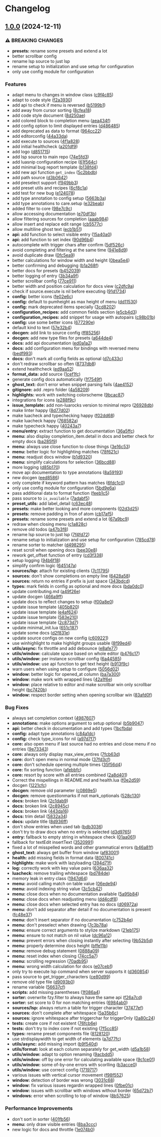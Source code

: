 # Changelog

## [1.0.0](https://github.com/max397574/care.nvim/compare/v0.1.0...v1.0.0) (2024-12-11)


### ⚠ BREAKING CHANGES

* **presets:** rename some presets and extend a lot
* better scrollbar config
* rename lsp source to just lsp
* rename setup to initialization and use setup for configuration
* only use config module for configuration

### Features

* adapt menu to changes in window class ([c9f4c85](https://github.com/max397574/care.nvim/commit/c9f4c85b467f1a4fd13ae33240dc3115bf1cbc89))
* adapt to code style ([f2a3930](https://github.com/max397574/care.nvim/commit/f2a393004282401a8248025a9284408b97b93752))
* add api to check if menu is reversed ([b5199b1](https://github.com/max397574/care.nvim/commit/b5199b1708145de6a6c2537c41e33a280e528490))
* add away from cursor sorting ([8cfea18](https://github.com/max397574/care.nvim/commit/8cfea184fef21c6f1fa726b6ce22e7b47f8e53d4))
* add code style document ([8d250ae](https://github.com/max397574/care.nvim/commit/8d250ae3c2158a14cf9e4e9b0698d2fd97c52022))
* add colored block to completion menu ([aea434f](https://github.com/max397574/care.nvim/commit/aea434f0e14bf13fee1cd3af752032f920782e63))
* add config option to limit displayed entries ([d486485](https://github.com/max397574/care.nvim/commit/d4864853085b2e8273df4de27aae22cb762cf5b0))
* add deprecated as data to format ([964cc22](https://github.com/max397574/care.nvim/commit/964cc22648dd5e1f61196ac26df2402b366adcfb))
* add editorconfig ([44a33da](https://github.com/max397574/care.nvim/commit/44a33da03a169507a55760b3137db74c6b643c3a))
* add execute to sources ([4f1a828](https://github.com/max397574/care.nvim/commit/4f1a8284e7c1686549beb00aac0a9d7001654bc3))
* add initial healthcheck ([a201df9](https://github.com/max397574/care.nvim/commit/a201df94ae87b9f5720186ed1bb12510d3d5b127))
* add logo ([d851715](https://github.com/max397574/care.nvim/commit/d8517153fd839f74ff9c5f130ba53c5f3c1b1ef5))
* add lsp source to main repo ([74e5fd3](https://github.com/max397574/care.nvim/commit/74e5fd3fd339841679ced2a592a0d54700638b35))
* add luasnip configuration recipe ([61f564c](https://github.com/max397574/care.nvim/commit/61f564c71ac3642f4297428e3bdb03af6b1ebd4a))
* add minimal bug report template ([b138fd4](https://github.com/max397574/care.nvim/commit/b138fd4d011df831b1710d42796c9ddb8b7b7f95))
* add new api function `get_index` ([5c2bbdb](https://github.com/max397574/care.nvim/commit/5c2bbdbebe5565f404921b0416c25ea2a7c78193))
* add path source ([d3b0642](https://github.com/max397574/care.nvim/commit/d3b0642b21efd48c4159f4dc969a525944608611))
* add preselect support ([f949bb3](https://github.com/max397574/care.nvim/commit/f949bb3563fd98f5d4b7c8a64780cf6c4edba95b))
* add preset utils and recipes ([6cf8c1a](https://github.com/max397574/care.nvim/commit/6cf8c1a57165636331eab6dbfaacc769f602575a))
* add test for new bug ([e124078](https://github.com/max397574/care.nvim/commit/e124078b6c242b1e7b623bfb6deee1c8e220ab99))
* add type annotation to config setup ([5663b3a](https://github.com/max397574/care.nvim/commit/5663b3a472875e3b6b3a43a5121652f452e7bc2a))
* add type annotations to care.setup ([e32beab](https://github.com/max397574/care.nvim/commit/e32beabfe734dbe44818355c2f4a64a8ae8fe7db))
* added filter to core ([98e7c9c](https://github.com/max397574/care.nvim/commit/98e7c9c17b569a902285a12e8a3a5b4e336b400a))
* allow accessing documentation ([e70df3b](https://github.com/max397574/care.nvim/commit/e70df3b49558848a5a7547466a2af2f84dd46b77))
* allow filtering sources for completion ([aaab984](https://github.com/max397574/care.nvim/commit/aaab984dcf6b849c5834712d7d5a2619d7ef4c86))
* allow insert and replace edit range ([cb5577c](https://github.com/max397574/care.nvim/commit/cb5577c3751fa86e4346441afa192fc76f2d6b22))
* allow multiline ghost text ([ecb1b51](https://github.com/max397574/care.nvim/commit/ecb1b5179db241db78a019be2b5242acd4eacb0b))
* **api:** add function to select visible entry ([15a40a0](https://github.com/max397574/care.nvim/commit/15a40a066e981bf9e2fe7e65f1d4bb69e942e9fb))
* **api:** add function to set index ([90d96b4](https://github.com/max397574/care.nvim/commit/90d96b4b7480e8d3ae67fcfa98d6b134c7d6d2fb))
* autocomplete with trigger chars after confirm ([5df526c](https://github.com/max397574/care.nvim/commit/5df526c148e630dd550956c18463445a98e81f82))
* avoid completing and filtering at the same time ([941e8d9](https://github.com/max397574/care.nvim/commit/941e8d9cfb5d505f3c2d63dbe44d3f998c8b4a66))
* avoid duplicate draw ([0fc5ea9](https://github.com/max397574/care.nvim/commit/0fc5ea9568e45b67b3d78141d9170a17804ae723))
* better calculations for window width and height ([0bea5e4](https://github.com/max397574/care.nvim/commit/0bea5e46ed61fee6c1b8663666cbc879b918d435))
* better confirming and debugging ([b1a268f](https://github.com/max397574/care.nvim/commit/b1a268fc325e53a6619ff056f9a7b291411e5e1b))
* better docs for presets ([b452039](https://github.com/max397574/care.nvim/commit/b452039f3ad3750ef432f58dd9eedb074715537e))
* better logging of entry ([3b34a9f](https://github.com/max397574/care.nvim/commit/3b34a9f995039722966a293769c237a51d3a58e7))
* better scrollbar config ([77ce911](https://github.com/max397574/care.nvim/commit/77ce911ca4cf0de9cfc9154903fc30fda6bddea0))
* better width and position calculation for docs view ([c2dfc9a](https://github.com/max397574/care.nvim/commit/c2dfc9abeb40b1adfb7ada68faf3740cc00d39bd))
* check if source.execute is nil before executing ([91d1734](https://github.com/max397574/care.nvim/commit/91d1734150b5a0a76f5e8c92cb6a3bdd228b95f8))
* **config:** better icons ([fe02e6c](https://github.com/max397574/care.nvim/commit/fe02e6cf7c778d72e08da483a5f1ca771239dab1))
* **config:** default to pumheight as max height of menu ([dd11530](https://github.com/max397574/care.nvim/commit/dd11530859b34cf54574c93bb0ecbbb13f4341f0))
* **config:** mark deprecated items specially ([3cd8202](https://github.com/max397574/care.nvim/commit/3cd8202cd4557832a64242e00898b88e58ed3dbb))
* **configuration_recipes:** add common fields section ([e5cb4d3](https://github.com/max397574/care.nvim/commit/e5cb4d36a94fddc1c171ef6ef889aed07f333748))
* **configuration_recipes:** add snippet for usage with autopairs ([c98b01b](https://github.com/max397574/care.nvim/commit/c98b01bcc2e772e5c1d8496dd4bb795d70969740))
* **config:** use some better icons ([677290e](https://github.com/max397574/care.nvim/commit/677290e84ea07cc6f10bd19f67790a679cebc241))
* default kind to text ([57e32b4](https://github.com/max397574/care.nvim/commit/57e32b416d0bf4a9d0033e415accff3965826aca))
* **docgen:** add link to source config ([ff85256](https://github.com/max397574/care.nvim/commit/ff852564f845c6dc8c7bf29cb38c621d1780574a))
* **docgen:** add new type files for presets ([a644de4](https://github.com/max397574/care.nvim/commit/a644de437c84136c1a1e0d3d8d653d2fff26465b))
* **docs:** add api documentation ([ed0a1a2](https://github.com/max397574/care.nvim/commit/ed0a1a258e87376801eb7d6d4b3720187b506883))
* **docs:** add configuration menu for bindings with reversed menu ([bedf993](https://github.com/max397574/care.nvim/commit/bedf9932d659084625b6f1c24ebbbc20e1b22d46))
* **docs:** don't mark all config fields as optional ([d7c433c](https://github.com/max397574/care.nvim/commit/d7c433c9642c08ae4acebe87346aaf0fb4d74527))
* don't redraw scrollbar so often ([8737db8](https://github.com/max397574/care.nvim/commit/8737db82e4e9c7653fb90759d2ee2c9e456c32c0))
* extend healthcheck ([ed9aa52](https://github.com/max397574/care.nvim/commit/ed9aa52519c9f9b22813d9bed5da2695a58d01fb))
* **format_data:** add source ([1cef1fc](https://github.com/max397574/care.nvim/commit/1cef1fc6d928e9100342cf7ddfd0e6c2e4daf5b4))
* generate config docs automatically ([1f7549f](https://github.com/max397574/care.nvim/commit/1f7549f6f051125dce12ff058a8aa145680d03db))
* **ghost_text:** don't error when snippet parsing fails ([4ae4152](https://github.com/max397574/care.nvim/commit/4ae4152a2be7149267ef63827b9dbd91e6780e26))
* **gitignore:** add .repro folder ([4a58209](https://github.com/max397574/care.nvim/commit/4a58209bb19c41d56f40f4234504d84199e48347))
* **highlights:** work with switching colorscheme ([9bcac87](https://github.com/max397574/care.nvim/commit/9bcac87453214ef1d2ae14c5830083c57d7a6340))
* integrations for icons ([e288f9c](https://github.com/max397574/care.nvim/commit/e288f9c3c2e39be8fb4f481064a44e00c95b2b1c))
* **issue_template:** add non-luarocks version to minimal repro ([26928db](https://github.com/max397574/care.nvim/commit/26928dbd20ddc6ab922bd32d8721ce51dce41a29))
* make linter happy ([8d77d02](https://github.com/max397574/care.nvim/commit/8d77d02bdd8150774eafc02c0d408d2c44025f34))
* make luacheck and typechecking happy ([f02dd68](https://github.com/max397574/care.nvim/commit/f02dd68c7c86378eeed3429a7c914b9441b2b795))
* make luacheck happy ([768582a](https://github.com/max397574/care.nvim/commit/768582a789654d9c633f1b2a06def98bc856427e))
* make typecheck happy ([40243a7](https://github.com/max397574/care.nvim/commit/40243a7b50fa844fe3a7f098fc84318b68f83473))
* **menu/entry:** extract function to get documentation ([36a5ffc](https://github.com/max397574/care.nvim/commit/36a5ffcd90e9e267912c24f5013bd7681c7515d2))
* **menu:** also display completion_item.detail in docs and better check for empty docs ([ba285f9](https://github.com/max397574/care.nvim/commit/ba285f963ac1611c2d032624e143792af62de320))
* **menu:** always use close function to close things ([3e16c53](https://github.com/max397574/care.nvim/commit/3e16c534eb3b222dcdbe26a791f8fecf8960f2ae))
* **menu:** better logic for highlighting matches ([78f621c](https://github.com/max397574/care.nvim/commit/78f621c1574941c4315c3384ce78a65c713844e1))
* **menu:** readjust docs window ([b1d9320](https://github.com/max397574/care.nvim/commit/b1d93205da9f3fd981170d4b7345f459fefeab89))
* **menu:** simplify calculations for selection ([36bcd88](https://github.com/max397574/care.nvim/commit/36bcd889defcb61797a3b3f79d43509b44169a13))
* more logging ([d85b170](https://github.com/max397574/care.nvim/commit/d85b170579ff9994dfb3cc638110b487a7055bf0))
* move api documentation to type annotations ([8a59193](https://github.com/max397574/care.nvim/commit/8a591936aebd4576c07ef9fb3289741647ab912a))
* new docgen ([eed8586](https://github.com/max397574/care.nvim/commit/eed858670f72cfed436947007bdca72ba1ab6ee9))
* only complete if keyword pattern has matches ([6fdc1c0](https://github.com/max397574/care.nvim/commit/6fdc1c05aa2363daae9721a22d7d3b32250a4192))
* only use config module for configuration ([5bd9e6a](https://github.com/max397574/care.nvim/commit/5bd9e6a89b66d0a3638944f7c1cb33cffda84282))
* pass additional data to format function ([feeb1c5](https://github.com/max397574/care.nvim/commit/feeb1c547bf99af86da52830c756cd04f89e47b7))
* pass source to `is_available` ([7adabf5](https://github.com/max397574/care.nvim/commit/7adabf5787c793d0b9d08f1b8b2b92fa4b712ade))
* **preset_utils:** add label_detail ([c63ec48](https://github.com/max397574/care.nvim/commit/c63ec482d8dd3c5616ed8bb38ddc19fef02fd93b))
* **presets:** make better looking and more components ([02d3d25](https://github.com/max397574/care.nvim/commit/02d3d25afb65fe126c082bc1a3116eec890111af))
* **presets:** remove padding in fron of atom ([cb17af5](https://github.com/max397574/care.nvim/commit/cb17af56fbd13cfaa11730c2e7373684fd051278))
* **presets:** rename some presets and extend a lot ([67a9bc9](https://github.com/max397574/care.nvim/commit/67a9bc9788112226f09e3048e350398aeb483780))
* redraw when closing menu ([c1a828c](https://github.com/max397574/care.nvim/commit/c1a828c14951bc88480f7a08ec831b3f2330cabe))
* remove old todos ([a47b3f8](https://github.com/max397574/care.nvim/commit/a47b3f87c129131a9936be40ab1933fe3e7dbf18))
* rename lsp source to just lsp ([7f4fd72](https://github.com/max397574/care.nvim/commit/7f4fd72f547f2126dea6b7926492381eb7064b85))
* rename setup to initialization and use setup for configuration ([785cd78](https://github.com/max397574/care.nvim/commit/785cd78b18137b54bd629cdcb0e5ef6d0adaee43))
* rename sorter to matcher ([d498295](https://github.com/max397574/care.nvim/commit/d49829563688f17f72af219933dbbb93e0a25a1f))
* reset scroll when opening docs ([bee30e8](https://github.com/max397574/care.nvim/commit/bee30e8a5b6ee30b4536e7d9077cebaa173707e4))
* rework get_offset function of entry ([cd3f338](https://github.com/max397574/care.nvim/commit/cd3f338df705b55bf8c8a3fd561b82f7860b05ea))
* setup logging ([94b6f18](https://github.com/max397574/care.nvim/commit/94b6f1871f4ef6c690f438e45328517f69d690b5))
* simplify confirm logic ([645147a](https://github.com/max397574/care.nvim/commit/645147af0388380672c77cc616b267fcfde3669a))
* **sources/lsp:** attach for existing clients ([7c11795](https://github.com/max397574/care.nvim/commit/7c11795c4b542e70f31443a8ad1f20bc0c3f3b04))
* **sources:** don't show completions on empty line ([6428a58](https://github.com/max397574/care.nvim/commit/6428a5815a763015cdc00ee135baf7654d5e5241))
* **sources:** return no entries if prefix is just space ([343bdcd](https://github.com/max397574/care.nvim/commit/343bdcd8b1baaa862f1adb0323d9dbe04bc8f6be))
* **types:** mark fields in config as optional and more docs ([bda0dc0](https://github.com/max397574/care.nvim/commit/bda0dc0b6ba87d5ea20bffadec576030909d506d))
* update contributing.md ([a49f26e](https://github.com/max397574/care.nvim/commit/a49f26e392de8e7d4726b24e3e1bd35bffc081fa))
* update docgen ([466a9ff](https://github.com/max397574/care.nvim/commit/466a9ff56f616ee4b22e872051bb77293553ba30))
* update docs to reflect changes to setup ([f00a8e0](https://github.com/max397574/care.nvim/commit/f00a8e0a70bc80eb024985a0144715744cdbd14a))
* update issue template ([405b820](https://github.com/max397574/care.nvim/commit/405b8204e217579b11b70850f8a1f9d4b090a6fc))
* update issue template ([e4af624](https://github.com/max397574/care.nvim/commit/e4af624e9df63d1e8ed9adc3820055004cd25a9c))
* update issue template ([583e210](https://github.com/max397574/care.nvim/commit/583e210ca6dd1928ee8357afffc85a49d17c05bf))
* update issue template ([2c873d7](https://github.com/max397574/care.nvim/commit/2c873d76ad50930b86adce2e2e6d3250b031ede7))
* update minimal_init.lua ([651c187](https://github.com/max397574/care.nvim/commit/651c187bc792151ba29d8a781f0336ffc4a28d60))
* update some docs ([d2f831e](https://github.com/max397574/care.nvim/commit/d2f831ef640d5151806c45a57c321bf4a7ea2c2b))
* update source configs on new config ([c609221](https://github.com/max397574/care.nvim/commit/c60922110b1a6722a3a2fa7e2db7960ae428b39f))
* use winhighlight to make highlight groups usable ([8f99ed4](https://github.com/max397574/care.nvim/commit/8f99ed4fe7763ee672459faa6dcd44722f190cf3))
* **utils/async:** fix throttle and add debounce ([e8afe77](https://github.com/max397574/care.nvim/commit/e8afe77e32f1a898ec4b6f2fb1ad76ae2eeaae50))
* **utils/window:** calculate space based on whole editor ([b476c17](https://github.com/max397574/care.nvim/commit/b476c173a3529862503aa3a8b1f0a62dac47d036))
* **utils/window:** per instance scrollbar config ([6a44585](https://github.com/max397574/care.nvim/commit/6a44585c72be1567d8021c0f0611fabb930b3008))
* **utils/window:** use api function to get text height ([b913f9c](https://github.com/max397574/care.nvim/commit/b913f9cb54caf9e411b7e452b237f7a5e66ca4bd))
* warn users when using setup to configure ([5056d02](https://github.com/max397574/care.nvim/commit/5056d028c7b4f4510a62b09b8d41ba3a10e378cb))
* **window:** better logic for opened_at column ([ba7a300](https://github.com/max397574/care.nvim/commit/ba7a300e827fdd9c8ae4e58a3e86a940bf27bd64))
* **window:** make work with wrapped lines ([42a1f6e](https://github.com/max397574/care.nvim/commit/42a1f6e45955ee77e465db7a34ac0b1423b04825))
* **window:** place relative to editor and make scrollbar win only scrollbar height ([bc7420b](https://github.com/max397574/care.nvim/commit/bc7420b915fcff274879f0926a16d599c4167105))
* **window:** respect border setting when opening scrollbar win ([83afd0f](https://github.com/max397574/care.nvim/commit/83afd0f1d7b7bd65bd03f0208339ef79c1de57a4))


### Bug Fixes

* always set completion context ([4987607](https://github.com/max397574/care.nvim/commit/4987607c8adfdc856819fd76f82b861f432fcb4d))
* **annotations:** make options argument to setup optional ([b5b9047](https://github.com/max397574/care.nvim/commit/b5b9047f48d2080a80b4c186eed1af81af1b122e))
* **api:** better check in documentation and add types ([1bcfbda](https://github.com/max397574/care.nvim/commit/1bcfbdaa2476cf8397b580d33f1c28ad1ad6f49f))
* **config:** adapt type annotations ([c84a1dc](https://github.com/max397574/care.nvim/commit/c84a1dce9dad8426387d5635a52d3e41bd5dc279))
* **config:** check type_icons for nil ([a97d7f7](https://github.com/max397574/care.nvim/commit/a97d7f7292b46416469f79a10deb1f7b1e4fe3a2))
* **core:** also open menu if last source had no entries and close menu if no entries ([9e73343](https://github.com/max397574/care.nvim/commit/9e73343ca710566b6c0c5e4fc95caf6d529cbdec))
* **core:** always only display max_view_entires ([7fcb63d](https://github.com/max397574/care.nvim/commit/7fcb63d5b98b426bd637f4de1b7958cfd069df5f))
* **core:** don't open menu in normal mode ([37fd3cf](https://github.com/max397574/care.nvim/commit/37fd3cf0174f86461e9a6a28d15d43eb4e8f49c8))
* **core:** don't schedule opening multiple times ([35f56d4](https://github.com/max397574/care.nvim/commit/35f56d473d0edcdca43aa39708d4fb2b1d86a5c1))
* **core:** fix sorting function ([afebbfc](https://github.com/max397574/care.nvim/commit/afebbfccde24e82bcd680260ad8b089df5d460d4))
* **core:** resort by score with all entries combined ([2a8d401](https://github.com/max397574/care.nvim/commit/2a8d4012495515aaf774009a89ffb238b670263b))
* Correct the mispellings in README.md and health.lua ([f0e2d59](https://github.com/max397574/care.nvim/commit/f0e2d59185a2b4b8286de9b9c684d4d930a04b9e))
* docgen ([1221cfc](https://github.com/max397574/care.nvim/commit/1221cfc719bb201703819ed23f964c8ea0381719))
* **docgen:** remove old parameter ([c0869e5](https://github.com/max397574/care.nvim/commit/c0869e5fd9615c82e38c2ada54674fef6045f759))
* **docgen:** remove questionmarks if not mark_optionals ([528c130](https://github.com/max397574/care.nvim/commit/528c130cea78e23fd1e899094935de9d5a48467b))
* **docs:** broken link ([2c1dab9](https://github.com/max397574/care.nvim/commit/2c1dab9eeb79ca38c8263deb5550c7aba4e1a512))
* **docs:** broken link ([2c8945c](https://github.com/max397574/care.nvim/commit/2c8945ce1ce520ae2ea81ddfcc9b528f501dd737))
* **docs:** broken link ([443da16](https://github.com/max397574/care.nvim/commit/443da1611436d86e0e9cc8b99a4305cee7d19030))
* **docs:** trim detail ([5832a34](https://github.com/max397574/care.nvim/commit/5832a344f180ce6fd60b788da73300250a5fa789))
* **docs:** update title ([8d936ff](https://github.com/max397574/care.nvim/commit/8d936ff827f4dcb936b3c8733e6329e4f0f082cc))
* don't show entries when used tab ([bdb3036](https://github.com/max397574/care.nvim/commit/bdb3036f52037594077682e89e586a8ecba6d734))
* don't try to draw docs when no entry is selected ([d3d9765](https://github.com/max397574/care.nvim/commit/d3d97656b1fbbd80e86ee0bad775cefb5e535fbb))
* **entry:** fallback to empty string in whitespace check ([01aa061](https://github.com/max397574/care.nvim/commit/01aa0618200d048f594ce15218bc6d8548bb05c9))
* fallback for textEdit insertText ([3520991](https://github.com/max397574/care.nvim/commit/3520991bbf532702dd7dccbb2552ca721ca849ca))
* fixed a lot of misspelled words and other grammatical errors ([b46a81f](https://github.com/max397574/care.nvim/commit/b46a81fea32066e0af794fe05b899d061493401e))
* **ghost_text:** always get buffer from window ([af83001](https://github.com/max397574/care.nvim/commit/af830010af37cf2a9ac095a9acdfe67610cf9868))
* **health:** add missing fields in format data ([800741c](https://github.com/max397574/care.nvim/commit/800741c255939c0f345239662ec268557ac3eefa))
* **highlights:** make work with lazyloading ([394d71f](https://github.com/max397574/care.nvim/commit/394d71f2543d9e2ca4f87ad43fa2ff0b8efc29a5))
* **log:** correctly work with key value pairs ([636aa32](https://github.com/max397574/care.nvim/commit/636aa32f3c3f7caa56e4617a3c81397214c3e58f))
* **luacheck:** remove trailing whitespace ([bd784de](https://github.com/max397574/care.nvim/commit/bd784deda1428050123daade6cd15946b871753a))
* memory leak in entry class ([1947d64](https://github.com/max397574/care.nvim/commit/1947d644da9a481d37d381c193bd0cfdc16479a4))
* **menu:** avoid calling match on table value ([06ede94](https://github.com/max397574/care.nvim/commit/06ede940e62acd16181991e29048e04d4ff89cbb))
* **menu:** avoid indexing string value ([3c5cb42](https://github.com/max397574/care.nvim/commit/3c5cb42046180420962bf0bd6dea67b8ea5668aa))
* **menu:** close docs when no documentation available ([5a95b84](https://github.com/max397574/care.nvim/commit/5a95b84b0c491ab2358bcd9eb1ec478f03b4a368))
* **menu:** close docs when readjusting menu ([dd4cdf8](https://github.com/max397574/care.nvim/commit/dd4cdf836215411c7105bfde19eb68c14e7ae9e4))
* **menu:** close docs when selected entry has no docs ([d06972a](https://github.com/max397574/care.nvim/commit/d06972a45aac927c62b52333c1fb2d5186a36b67))
* **menu:** don't add separator after detail if no documentation is present ([fc48e37](https://github.com/max397574/care.nvim/commit/fc48e370d8dd2693fa08e644bbd00251d67d59ab))
* **menu:** don't insert separator if no documentation ([c752b4e](https://github.com/max397574/care.nvim/commit/c752b4e13a944ffc4126ef86833dc23d288c37e4))
* **menu:** don't preselect when drawing ([7c3b78a](https://github.com/max397574/care.nvim/commit/7c3b78abc4e7f9dd2a1d4393317ba96e9c5913db))
* **menu:** ensure correct arguments to stylize markdown ([21eb175](https://github.com/max397574/care.nvim/commit/21eb175949296671e689575c2a3a0859f31bce85))
* **menu:** ensure to not match on nil value ([dc96a12](https://github.com/max397574/care.nvim/commit/dc96a12dd85d98a3fadd9027558777d2db886e2a))
* **menu:** prevent errors when closing instantly after selecting ([9b52b5d](https://github.com/max397574/care.nvim/commit/9b52b5d3e7d07929a236b58407d073223830b5f3))
* **menu:** properly determine docs height ([bffe11b](https://github.com/max397574/care.nvim/commit/bffe11be144c6c12382c855de5c1146c7a54c7b4))
* **menu:** remove debug statement ([0888a09](https://github.com/max397574/care.nvim/commit/0888a099a234f3de9b1d18f60182ca8fc1dc278d))
* **menu:** reset index when closing ([74cc5a7](https://github.com/max397574/care.nvim/commit/74cc5a7f1b5df1a92fe5281fa76f1df21e65b449))
* **menu:** scrolling regression ([70adb95](https://github.com/max397574/care.nvim/commit/70adb9506b0754858ef522a084ef66f39632349c))
* **menu:** wrong width calculation for docs ([e07ceb1](https://github.com/max397574/care.nvim/commit/e07ceb1a72c91a9d1bc8e47767de85ac074ff7b8))
* only try to execute lsp command when server supports it ([d360854](https://github.com/max397574/care.nvim/commit/d360854c35c132052eec2f32f26fd221d542f9f7))
* pass source to get_trigger_characters ([ce80d99](https://github.com/max397574/care.nvim/commit/ce80d993af619f9e1d23434b621cdad537ed9fed))
* remove old type file ([d9093b0](https://github.com/max397574/care.nvim/commit/d9093b0cda0ea3066aeb0b19d6c54686290d228f))
* rename variable ([56637cf](https://github.com/max397574/care.nvim/commit/56637cf7cc108c814dcd52666aef66f1fefda9ba))
* **scripts:** add missing parentheses ([1f086a4](https://github.com/max397574/care.nvim/commit/1f086a450291170e0080b148b507d0c90ab4336d))
* **sorter:** overwrite fzy.filter to always have the same api ([f26a7cd](https://github.com/max397574/care.nvim/commit/f26a7cd11408ec280b85d400df02be7690c624e1))
* **sorter:** set score to 0 for non matching entries ([6984ab0](https://github.com/max397574/care.nvim/commit/6984ab0cbd6d7ec43d6f0d696c84da5f97b232bb))
* **sources/lsp:** always return a table for trigger character ([37477ef](https://github.com/max397574/care.nvim/commit/37477ef850068291e69732140645c77e2c8cef01))
* **sources:** don't complete after whitespace ([5a35b6c](https://github.com/max397574/care.nvim/commit/5a35b6c09697be8cd7570be2af0f915c88bbbae7))
* **sources:** ignore whitespace after triggerchar for triggerOnly ([0a80c24](https://github.com/max397574/care.nvim/commit/0a80c240a031ac2368ff2514ee3542d3c5e1dc26))
* **tests:** create core if not existent ([76fcb6e](https://github.com/max397574/care.nvim/commit/76fcb6ebf32bfb95087f0660e48f5a0bb227dc9a))
* **tests:** don't try to index core if not existing ([7f5cc85](https://github.com/max397574/care.nvim/commit/7f5cc85a2d5afb4f7a17c0051fb8b06106c4c4f8))
* **types:** rename preset components file ([8128120](https://github.com/max397574/care.nvim/commit/8128120a8b34089ca7e27fea812ccecf34660d32))
* use strdisplaywidth to get width of elements ([a7d77fc](https://github.com/max397574/care.nvim/commit/a7d77fceede76feaede726402d60f339967ffec3))
* **utils/async:** add missing import ([b9f540d](https://github.com/max397574/care.nvim/commit/b9f540d2ae63cf37970ede76a7ac58f9e0aeefd3))
* **utils/format:** look at each column separately for get_width ([d5a1b58](https://github.com/max397574/care.nvim/commit/d5a1b58b46a34a61aebf1969062fb833e08e7300))
* **utils/window:** adapt to option renaming ([9acbdd5](https://github.com/max397574/care.nvim/commit/9acbdd50edd22c51b22961ab8e2a74f93e1ee3c1))
* **utils/window:** off by one error for calculating available space ([9c1ce01](https://github.com/max397574/care.nvim/commit/9c1ce01061327a94e9d5400cda4fa256100e93e0))
* **utils/window:** some of-by-one errors with scorlling ([b3acce0](https://github.com/max397574/care.nvim/commit/b3acce02d832a99a48172df8da4db261ff27a06f))
* **utils/window:** use correct config ([1719717](https://github.com/max397574/care.nvim/commit/1719717d597b11115db9aa90ae78c7300618fe27))
* various issues with vertical cursor movement ([f98f552](https://github.com/max397574/care.nvim/commit/f98f5522a6aeffce2f6a935f37d38a647ee28b58))
* **window:** detection of border was wrong ([3031c68](https://github.com/max397574/care.nvim/commit/3031c68cc1e3ad94a2fd7135ecfab027d5343137))
* **window:** fix various issues regardin wrapped lines ([0fbe01c](https://github.com/max397574/care.nvim/commit/0fbe01ccaf927a29dbae848b63e308a1d10d29d7))
* **window:** issues with scrollbar with windows without border ([65d72b7](https://github.com/max397574/care.nvim/commit/65d72b7991895f658cba4a723f7787efd2e64aa5))
* **windows:** error when scrolling to top of window ([8b57625](https://github.com/max397574/care.nvim/commit/8b576250eab8e24568c6c4b131e23b8e561f7758))


### Performance Improvements

* don't sort in sorter ([401fb56](https://github.com/max397574/care.nvim/commit/401fb56e1916b2f6e6029dd350babb6b84c702f3))
* **menu:** only draw visible entries ([8ba3ccc](https://github.com/max397574/care.nvim/commit/8ba3cccfc1a8ca7664d7473b442601182ab8f85a))
* new logic for docs and throttle ([1e074b0](https://github.com/max397574/care.nvim/commit/1e074b02c32987ac78611ff67fd2b90fdaeef7ca))
